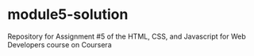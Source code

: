 # module5-solution
Repository for Assignment #5 of the HTML, CSS, and Javascript for Web Developers course on Coursera
